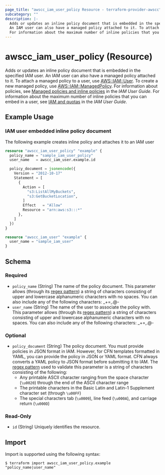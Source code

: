 ```yaml
---
page_title: "awscc_iam_user_policy Resource - terraform-provider-awscc"
subcategory: ""
description: |-
  Adds or updates an inline policy document that is embedded in the specified IAM user.
  An IAM user can also have a managed policy attached to it. To attach a managed policy to a user, use AWS::IAM::User https://docs.aws.amazon.com/AWSCloudFormation/latest/UserGuide/aws-properties-iam-user.html. To create a new managed policy, use AWS::IAM::ManagedPolicy https://docs.aws.amazon.com/AWSCloudFormation/latest/UserGuide/aws-resource-iam-managedpolicy.html. For information about policies, see Managed policies and inline policies https://docs.aws.amazon.com/IAM/latest/UserGuide/policies-managed-vs-inline.html in the IAM User Guide.
  For information about the maximum number of inline policies that you can embed in a user, see IAM and quotas https://docs.aws.amazon.com/IAM/latest/UserGuide/reference_iam-quotas.html in the IAM User Guide.
---
```


# awscc_iam_user_policy (Resource)

Adds or updates an inline policy document that is embedded in the specified IAM user.
 An IAM user can also have a managed policy attached to it. To attach a managed policy to a user, use [AWS::IAM::User](https://docs.aws.amazon.com/AWSCloudFormation/latest/UserGuide/aws-properties-iam-user.html). To create a new managed policy, use [AWS::IAM::ManagedPolicy](https://docs.aws.amazon.com/AWSCloudFormation/latest/UserGuide/aws-resource-iam-managedpolicy.html). For information about policies, see [Managed policies and inline policies](https://docs.aws.amazon.com/IAM/latest/UserGuide/policies-managed-vs-inline.html) in the *IAM User Guide*.
 For information about the maximum number of inline policies that you can embed in a user, see [IAM and quotas](https://docs.aws.amazon.com/IAM/latest/UserGuide/reference_iam-quotas.html) in the *IAM User Guide*.

## Example Usage

### IAM user embedded inline policy document

The following example creates inline policy and attaches it to an IAM user

```terraform
resource "awscc_iam_user_policy" "example" {
  policy_name = "sample_iam_user_policy"
  user_name   = awscc_iam_user.example.id

  policy_document = jsonencode({
    Version = "2012-10-17"
    Statement = [
      {
        Action = [
          "s3:ListAllMyBuckets",
          "s3:GetBucketLocation",
        ]
        Effect   = "Allow"
        Resource = "arn:aws:s3:::*"
      },
    ]
  })
}

resource "awscc_iam_user" "example" {
  user_name = "sample_iam_user"
}
```

<!-- schema generated by tfplugindocs -->
## Schema

### Required

- `policy_name` (String) The name of the policy document.
 This parameter allows (through its [regex pattern](https://docs.aws.amazon.com/http://wikipedia.org/wiki/regex)) a string of characters consisting of upper and lowercase alphanumeric characters with no spaces. You can also include any of the following characters: _+=,.@-
- `user_name` (String) The name of the user to associate the policy with.
 This parameter allows (through its [regex pattern](https://docs.aws.amazon.com/http://wikipedia.org/wiki/regex)) a string of characters consisting of upper and lowercase alphanumeric characters with no spaces. You can also include any of the following characters: _+=,.@-

### Optional

- `policy_document` (String) The policy document.
 You must provide policies in JSON format in IAM. However, for CFN templates formatted in YAML, you can provide the policy in JSON or YAML format. CFN always converts a YAML policy to JSON format before submitting it to IAM.
 The [regex pattern](https://docs.aws.amazon.com/http://wikipedia.org/wiki/regex) used to validate this parameter is a string of characters consisting of the following:
  +  Any printable ASCII character ranging from the space character (``\u0020``) through the end of the ASCII character range
  +  The printable characters in the Basic Latin and Latin-1 Supplement character set (through ``\u00FF``)
  +  The special characters tab (``\u0009``), line feed (``\u000A``), and carriage return (``\u000D``)

### Read-Only

- `id` (String) Uniquely identifies the resource.

## Import

Import is supported using the following syntax:

```shell
$ terraform import awscc_iam_user_policy.example "policy_name|user_name"
```